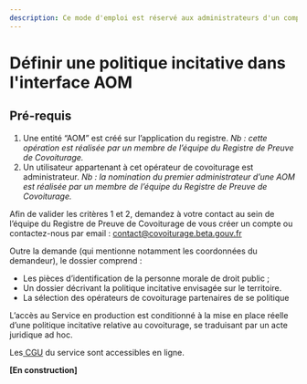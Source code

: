 ```yaml
---
description: Ce mode d'emploi est réservé aux administrateurs d'un compte AOM.
---
```


# Définir une politique incitative dans l'interface AOM

## Pré-requis

1. Une entité “AOM” est créé sur l’application du registre. _Nb : cette opération est réalisée par un membre de l’équipe du Registre de Preuve de Covoiturage._
2. Un utilisateur appartenant à cet opérateur de covoiturage est administrateur. _Nb : la nomination du premier administrateur d’une AOM est réalisée par un membre de l’équipe du Registre de Preuve de Covoiturage._

Afin de valider les critères 1 et 2, demandez à votre contact au sein de l’équipe du Registre de Preuve de Covoiturage de vous créer un compte ou contactez-nous par email : [contact@covoiturage.beta.gouv.fr](mailto:contact@covoiturage.beta.gouv.fr)

Outre la demande \(qui mentionne notamment les coordonnées du demandeur\), le dossier comprend :

* Les pièces d’identification de la personne morale de droit public ;
* Un dossier décrivant la politique incitative envisagée sur le territoire.
* La sélection des opérateurs de covoiturage partenaires de se politique

L’accès au Service en production est conditionné à la mise en place réelle d’une politique incitative relative au covoiturage, se traduisant par un acte juridique ad hoc.

Les[ CGU](../cgu.md) du service sont accessibles en ligne.



**\[En construction\]**



